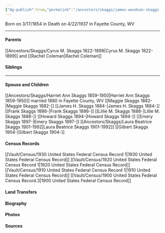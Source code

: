 ```yaml
---
{"dg-publish":true,"permalink":"/ancestors/skaggs/james-woodson-skaggs-1854-1937/","tags":["James-Woodson-Skaggs"]}
---
```


Born on  3/17/1854 in <!-- link to place -->
Death on 4/22/1937 in Fayette County, WV

---
#### Parents

[[Ancestors/Skaggs/Cyrus M. Skaggs 1822-1899\|Cyrus M. Skaggs 1822-1899]]  and [[Rachel Coleman\|Rachel Coleman]]
#### Siblings
<!-- Link to sibling -->

---
#### Spouse and Children
[[Ancestors/Skaggs/Harriet Ann Skaggs 1859-1950\|Harriet Ann Skaggs 1859-1950]] married 1880 in Fayette County, WV
[[Maggie Skaggs 1882-\|Maggie Skaggs 1882-]]
[[James H. Skaggs 1884-\|James H. Skaggs 1884-]]
[[Frank Skaggs 1886-\|Frank Skaggs 1886-]]
[[Lillie M. Skaggs 1888-\|Lillie M. Skaggs 1888-]]
[[Howard Skaggs 1894-\|Howard Skaggs 1894-]]
[[Emery Skaggs 1897-\|Emery Skaggs 1897-]]
[[Ancestors/Skaggs/Laura Beatrice Skaggs 1901-1992\|Laura Beatrice Skaggs 1901-1992]]
[[Gilbert Skaggs 1904-\|Gilbert Skaggs 1904-]]
#### Census Records
[[Vault/Census/1930 United States Federal Census Record 1\|1930 United States Federal Census Record]]
[[Vault/Census/1920 United States Federal Census Record 1\|1920 United States Federal Census Record]]
[[Vault/Census/1910 United States Federal Census Record 1\|1910 United States Federal Census Record]]
[[Vault/Census/1900 United States Federal Census Record.3\|1900 United States Federal Census Record]]
#### Land Transfers

#### Biography

#### Photos

#### Sources

